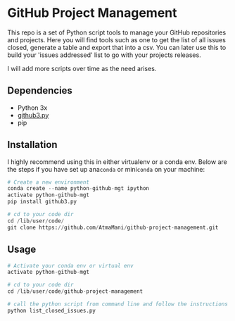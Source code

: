# GitHub Project Management
This repo is a set of Python script tools to manage your GitHub repositories
and projects. Here you will find tools such as one to get the list of all
issues closed, generate a table and export that into a csv. You can later
use this to build your 'issues addressed' list to go with your projects releases.

I will add more scripts over time as the need arises.

## Dependencies
  - Python 3x
  - [github3.py](https://github.com/sigmavirus24/github3.py)
  - pip

## Installation
I highly recommend using this in either virtualenv or a conda env. Below
are the steps if you have set up ana`conda` or mini`conda` on your machine:

```PYTHON
# Create a new environment
conda create --name python-github-mgt ipython
activate python-github-mgt
pip install github3.py

# cd to your code dir
cd /lib/user/code/
git clone https://github.com/AtmaMani/github-project-management.git
```

## Usage
```PYTHON
# Activate your conda env or virtual env
activate python-github-mgt

# cd to your code dir
cd /lib/user/code/github-project-management

# call the python script from command line and follow the instructions
python list_closed_issues.py
```
